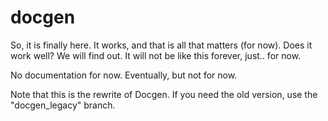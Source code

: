 # docgen

So, it is finally here. It works, and that is all that matters (for now). Does it work well? We will find out.
It will not be like this forever, just.. for now.

No documentation for now. Eventually, but not for now.

Note that this is the rewrite of Docgen. If you need the old version, use the "docgen_legacy" branch.
